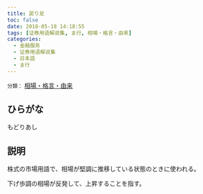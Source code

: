 ```yaml
---
title: 戻り足
toc: false
date: 2018-05-18 14:18:55
tags: [证券用语解说集, ま行, 相場・格言・由来]
categories:
  - 金融服务
  - 证券用语解说集
  - 日本語
  - ま行
---
```


`分類：` [相場・格言・由来](/tags/相場・格言・由来/)

## ひらがな

もどりあし

## 説明

株式の市場用語で、相場が堅調に推移している状態のときに使われる。

下げ歩調の相場が反発して、上昇することを指す。
